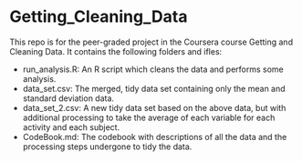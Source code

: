 # Getting_Cleaning_Data
This repo is for the peer-graded project in the Coursera course Getting and Cleaning Data. It contains the following folders and ifles:

 - run_analysis.R: An R script which cleans the data and performs some analysis.
 - data_set.csv: The merged, tidy data set containing only the mean and standard deviation data.
 - data_set_2.csv: A new tidy data set based on the above data, but with additional processing to take the average of each variable for each activity and each subject.
 - CodeBook.md: The codebook with descriptions of all the data and the processing steps undergone to tidy the data.